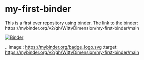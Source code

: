 # my-first-binder
This is a first ever repository using binder.
The link to the binder: https://mybinder.org/v2/gh/WittyDimension/my-first-binder/main


[![Binder](https://mybinder.org/badge_logo.svg)](https://mybinder.org/v2/gh/WittyDimension/my-first-binder/main)

.. image:: https://mybinder.org/badge_logo.svg
 :target: https://mybinder.org/v2/gh/WittyDimension/my-first-binder/main
